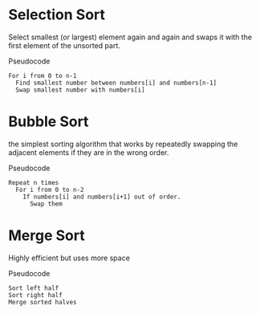 
# Selection Sort
Select smallest (or largest) element again and again and swaps it with the first element of the unsorted part.

Pseudocode
```
For i from 0 to n-1
  Find smallest number between numbers[i] and numbers[n-1]
  Swap smallest number with numbers[i]
```

# Bubble Sort
the simplest sorting algorithm that works by repeatedly swapping the adjacent elements if they are in the wrong order.

Pseudocode
```
Repeat n times
  For i from 0 to n-2
    If numbers[i] and numbers[i+1] out of order.
      Swap them
```
                                                                                                                                 

# Merge Sort
Highly efficient but uses more space

Pseudocode
```
Sort left half
Sort right half
Merge sorted halves
```

